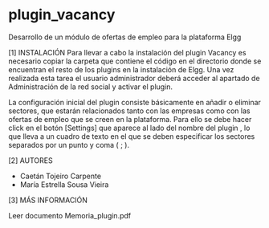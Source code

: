 # plugin_vacancy
Desarrollo de un módulo de ofertas de empleo para la plataforma Elgg

[1] INSTALACIÓN
Para llevar a cabo la instalación del plugin Vacancy es necesario copiar la carpeta que contiene el código
en el directorio donde se encuentran el resto de los plugins en la instalación de Elgg.
Una vez realizada esta tarea el usuario administrador deberá acceder al apartado de Administración de la
red social y activar el plugin.

La configuración inicial del plugin consiste básicamente en añadir o eliminar sectores, que estarán
relacionados tanto con las empresas como con las ofertas de empleo que se creen en la plataforma. Para
ello se debe hacer click en el botón [Settings] que aparece al lado del nombre del plugin , lo que lleva a un
cuadro de texto en el que se deben especificar los sectores separados por un punto y coma ( ; ).

[2] AUTORES

- Caetán Tojeiro Carpente
- María Estrella Sousa Vieira


[3] MÁS INFORMACIÓN

Leer documento Memoria_plugin.pdf
